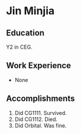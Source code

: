 # Jin Minjia

## Education
Y2 in CEG.

## Work Experience

* None

## Accomplishments

1. Did CG1111. Survived.
2. Did CG1112. Died.
3. Did Orbital. Was fine.
